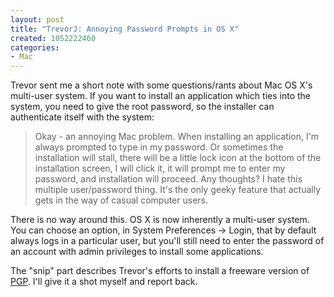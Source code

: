 ```yaml
--- 
layout: post
title: "TrevorJ: Annoying Password Prompts in OS X"
created: 1052222460
categories: 
- Mac
---
```

Trevor sent me a short note with some questions/rants about Mac OS X's multi-user system. If you want to install an application which ties into the system, you need to give the root password, so the installer can authenticate itself with the system:<blockquote>Okay - an annoying Mac problem. When installing an application, I'm always prompted to type in my password. Or sometimes the installation will stall, there will be a little lock icon at the bottom of the installation screen, I will click it, it will prompt me to enter my password, and installation will proceed.
<snip>
Any thoughts? I hate this multiple user/password thing. It's the only geeky feature that actually gets in the way of casual computer users.</blockquote>There is no way around this. OS X is now inherently a multi-user system. You can choose an option, in System Preferences -> Login, that by default always logs in a particular user, but you'll still need to enter the password of an account with admin privileges to install some applications.

The "snip" part describes Trevor's efforts to install a freeware version of <a href="http://www.pgp.com">PGP</a>. I'll give it a shot myself and report back.
